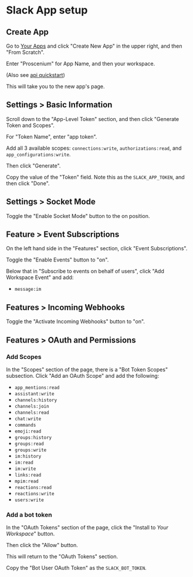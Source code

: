 # Slack App setup

## Create App

Go to [Your Apps](https://api.slack.com/apps) and click "Create New App"
in the upper right, and then "From Scratch".

Enter "Proscenium" for App Name, and then your workspace.

(Also see [api quickstart](https://api.slack.com/quickstart))

This will take you to the new app's page.

## Settings > Basic Information

Scroll down to the "App-Level Token" section, and then click
"Generate Token and Scopes".

For "Token Name", enter "app token".

Add all 3 available scopes: `connections:write`, `authorizations:read`,
and `app_configurations:write`.

Then click "Generate".

Copy the value of the "Token" field.
Note this as the `SLACK_APP_TOKEN`, and then click "Done".

## Settings > Socket Mode

Toggle the "Enable Socket Mode" button to the on position.

## Feature > Event Subscriptions

On the left hand side in the "Features" section,
click "Event Subscriptions".

Toggle the "Enable Events" button to "on".

Below that in "Subscribe to events on behalf of users",
click "Add Workspace Event" and add:

- `message:im`

## Features > Incoming Webhooks

Toggle the "Activate Incoming Webhooks" button to "on".

## Features > OAuth and Permissions

### Add Scopes

In the "Scopes" section of the page,
there is a "Bot Token Scopes" subsection.
Click "Add an OAuth Scope" and add the following:

- `app_mentions:read`
- `assistant:write`
- `channels:history`
- `channels:join`
- `channels:read`
- `chat:write`
- `commands`
- `emoji:read`
- `groups:history`
- `groups:read`
- `groups:write`
- `im:history`
- `im:read`
- `im:write`
- `links:read`
- `mpim:read`
- `reactions:read`
- `reactions:write`
- `users:write`

### Add a bot token

In the "OAuth Tokens" section of the page,
click the "Install to *Your Workspace*" button.

Then click the "Allow" button.

This will return to the "OAuth Tokens" section.

Copy the "Bot User OAuth Token" as the `SLACK_BOT_TOKEN`.
